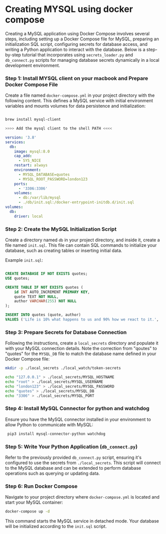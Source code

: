 # Creating MYSQL using docker compose

Creating a MySQL application using Docker Compose involves several steps, including setting up a Docker Compose file for MySQL, preparing an initialization SQL script, configuring secrets for database access, and writing a Python application to interact with the database. Below is a step-by-step tutorial that incorporates using `secrets_loader.py` and `db_connect.py` scripts for managing database secrets dynamically in a local development environment.

### Step 1: Install MYSQL client on your macbook and Prepare Docker Compose File

Create a file named `docker-compose.yml` in your project directory with the following content. This defines a MySQL service with initial environment variables and mounts volumes for data persistence and initialization:

```bash

brew install mysql-client

>>>> Add the mysql client to the shell PATH <<<<

```

```yaml
version: '3.8'
services:
  db:
    image: mysql:8.0
    cap_add:
      - SYS_NICE
    restart: always
    environment:
      - MYSQL_DATABASE=quotes
      - MYSQL_ROOT_PASSWORD=london123
    ports:
      - '3306:3306'
    volumes:
      - db:/var/lib/mysql
      - ./db/init.sql:/docker-entrypoint-initdb.d/init.sql
volumes:
  db:
    driver: local
```

### Step 2: Create the MySQL Initialization Script

Create a directory named `db` in your project directory, and inside it, create a file named `init.sql`. This file can contain SQL commands to initialize your database, such as creating tables or inserting initial data.

Example `init.sql`:

```sql

CREATE DATABASE IF NOT EXISTS quotes;
USE quotes;

CREATE TABLE IF NOT EXISTS quotes (
    id INT AUTO_INCREMENT PRIMARY KEY,
    quote TEXT NOT NULL,
    author VARCHAR(255) NOT NULL
);

INSERT INTO quotes (quote, author)
VALUES ('Life is 10% what happens to us and 90% how we react to it.', 'Charles R. Swindoll');

```

### Step 3: Prepare Secrets for Database Connection

Following the instructions, create a `local_secrets` directory and populate it with your MySQL connection details. Note the correction from "qoutes" to "quotes" for the `MYSQL_DB` file to match the database name defined in your Docker Compose file:

```bash
mkdir -p ./local_secrets ./local_watch/token-secrets

echo "127.0.0.1" > ./local_secrets/MYSQL_HOSTNAME
echo "root" > ./local_secrets/MYSQL_USERNAME
echo "london123" > ./local_secrets/MYSQL_PASSWORD
echo "quotes" > ./local_secrets/MYSQL_DB
echo "3306" > ./local_secrets/MYSQL_PORT

```

### Step 4: Install MySQL Connector for python and watchdog 

Ensure you have the MySQL connector installed in your environment to allow Python to communicate with MySQL:

```bash
 pip3 install mysql-connector-python watchdog
```

### Step 5: Write Your Python Application (`db_connect.py`)

Refer to the previously provided `db_connect.py` script, ensuring it's configured to use the secrets from `./local_secrets`. This script will connect to the MySQL database and can be extended to perform database operations such as querying or updating data.

### Step 6: Run Docker Compose

Navigate to your project directory where `docker-compose.yml` is located and start your MySQL container:

```bash
docker-compose up -d
```

This command starts the MySQL service in detached mode. Your database will be initialized according to the `init.sql` script.


